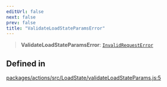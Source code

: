 ```yaml
---
editUrl: false
next: false
prev: false
title: "ValidateLoadStateParamsError"
---
```


> **ValidateLoadStateParamsError**: [`InvalidRequestError`](/reference/tevm/errors/classes/invalidrequesterror/)

## Defined in

[packages/actions/src/LoadState/validateLoadStateParams.js:5](https://github.com/evmts/tevm-monorepo/blob/main/packages/actions/src/LoadState/validateLoadStateParams.js#L5)
